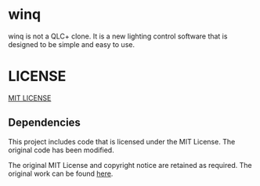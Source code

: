 # winq
winq is not a QLC+ clone.
It is a new lighting control software that is designed to be simple and easy to use.

# LICENSE
[MIT LICENSE](./LICENSE)

## Dependencies
This project includes code that is licensed under the MIT License. The original code has been modified. 

The original MIT License and copyright notice are retained as required. The original work can be found [here](https://github.com/daveiator/open-dmx).
